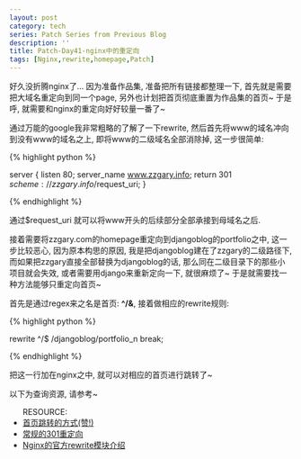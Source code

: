 ```yaml
---
layout: post
category: tech
series: Patch Series from Previous Blog
description: ''
title: Patch-Day41-nginx中的重定向
tags: [Nginx,rewrite,homepage,Patch]
---
```


好久没折腾nginx了... 因为准备作品集, 准备把所有链接都整理一下, 首先就是需要把大域名重定向到同一个page, 另外也计划把首页彻底重置为作品集的首页~ 于是呼, 就需要和nginx的重定向好好较量一番了~

通过万能的google我非常粗略的了解了一下rewrite, 然后首先将www的域名冲向到没有www的域名之上, 即将www的二级域名全部消除掉, 这一步很简单:

{% highlight python %}

server {
    listen 80;
    server_name www.zzgary.info;
    return 301 $scheme://zzgary.info/$request_uri;
}

{% endhighlight %}

通过$request_uri 就可以将www开头的后续部分全部承接到母域名之后.

接着需要将zzgary.com的homepage重定向到djangoblog的portfolio之中, 这一步比较恶心, 因为原本构思的原因, 我是把djangoblog建在了zzgary的二级路径下, 而如果把zzgary直接全部替换为djangoblog的话, 那么同在二级目录下的那些小项目就会失效, 或者需要用django来重新定向一下, 就很麻烦了~ 于是就需要找一种方法能够只重定向首页~

首先是通过regex来之名是首页: <b>^/&</b>, 接着做相应的rewrite规则:

{% highlight python %}

rewrite ^/$ /djangoblog/portfolio_n break;

{% endhighlight %}

把这一行加在nginx之中, 就可以对相应的首页进行跳转了~

以下为查询资源, 请参考~
<ul>RESOURCE:
    <li><a href="http://stackoverflow.com/questions/15489919/nginx-static-index-redirect">首页跳转的方式(赞!)</a></li>
    <li><a href="http://www.cyberciti.biz/faq/unix-linux-bsd-nginx-rewrite-old-domain-to-new-domain/">常规的301重定向</a></li>
    <li><a href="http://wiki.nginx.org/HttpRewriteModule">Nginx的官方rewrite模块介绍</a></li>
</ul>

